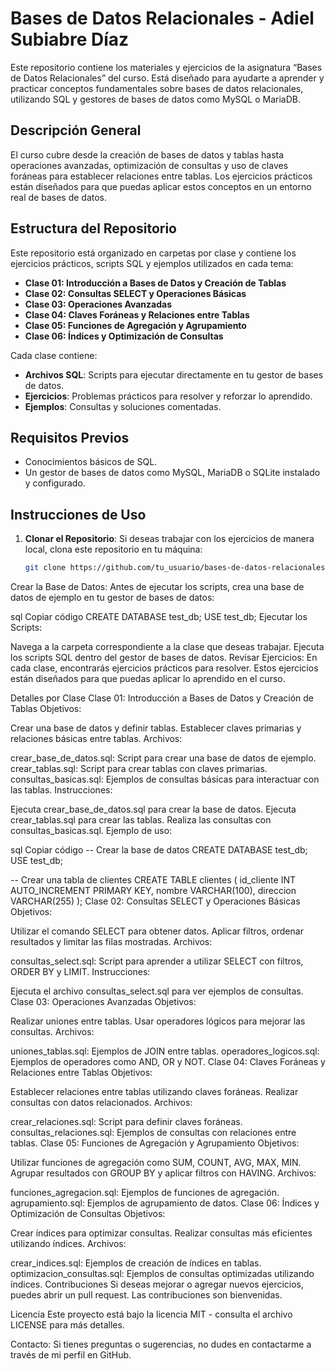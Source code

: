 
# Bases de Datos Relacionales - Adiel Subiabre Díaz

Este repositorio contiene los materiales y ejercicios de la asignatura “Bases de Datos Relacionales” del curso. Está diseñado para ayudarte a aprender y practicar conceptos fundamentales sobre bases de datos relacionales, utilizando SQL y gestores de bases de datos como MySQL o MariaDB.

## Descripción General

El curso cubre desde la creación de bases de datos y tablas hasta operaciones avanzadas, optimización de consultas y uso de claves foráneas para establecer relaciones entre tablas. Los ejercicios prácticos están diseñados para que puedas aplicar estos conceptos en un entorno real de bases de datos.

## Estructura del Repositorio

Este repositorio está organizado en carpetas por clase y contiene los ejercicios prácticos, scripts SQL y ejemplos utilizados en cada tema:

- **Clase 01: Introducción a Bases de Datos y Creación de Tablas**
- **Clase 02: Consultas SELECT y Operaciones Básicas**
- **Clase 03: Operaciones Avanzadas**
- **Clase 04: Claves Foráneas y Relaciones entre Tablas**
- **Clase 05: Funciones de Agregación y Agrupamiento**
- **Clase 06: Índices y Optimización de Consultas**

Cada clase contiene:
- **Archivos SQL**: Scripts para ejecutar directamente en tu gestor de bases de datos.
- **Ejercicios**: Problemas prácticos para resolver y reforzar lo aprendido.
- **Ejemplos**: Consultas y soluciones comentadas.

## Requisitos Previos

- Conocimientos básicos de SQL.
- Un gestor de bases de datos como MySQL, MariaDB o SQLite instalado y configurado.

## Instrucciones de Uso

1. **Clonar el Repositorio**: 
   Si deseas trabajar con los ejercicios de manera local, clona este repositorio en tu máquina:
   ```bash
   git clone https://github.com/tu_usuario/bases-de-datos-relacionales.git
Crear la Base de Datos: Antes de ejecutar los scripts, crea una base de datos de ejemplo en tu gestor de bases de datos:

sql
Copiar código
CREATE DATABASE test_db;
USE test_db;
Ejecutar los Scripts:

Navega a la carpeta correspondiente a la clase que deseas trabajar.
Ejecuta los scripts SQL dentro del gestor de bases de datos.
Revisar Ejercicios: En cada clase, encontrarás ejercicios prácticos para resolver. Estos ejercicios están diseñados para que puedas aplicar lo aprendido en el curso.

Detalles por Clase
Clase 01: Introducción a Bases de Datos y Creación de Tablas
Objetivos:

Crear una base de datos y definir tablas.
Establecer claves primarias y relaciones básicas entre tablas.
Archivos:

crear_base_de_datos.sql: Script para crear una base de datos de ejemplo.
crear_tablas.sql: Script para crear tablas con claves primarias.
consultas_basicas.sql: Ejemplos de consultas básicas para interactuar con las tablas.
Instrucciones:

Ejecuta crear_base_de_datos.sql para crear la base de datos.
Ejecuta crear_tablas.sql para crear las tablas.
Realiza las consultas con consultas_basicas.sql.
Ejemplo de uso:

sql
Copiar código
-- Crear la base de datos
CREATE DATABASE test_db;
USE test_db;

-- Crear una tabla de clientes
CREATE TABLE clientes (
  id_cliente INT AUTO_INCREMENT PRIMARY KEY,
  nombre VARCHAR(100),
  direccion VARCHAR(255)
);
Clase 02: Consultas SELECT y Operaciones Básicas
Objetivos:

Utilizar el comando SELECT para obtener datos.
Aplicar filtros, ordenar resultados y limitar las filas mostradas.
Archivos:

consultas_select.sql: Script para aprender a utilizar SELECT con filtros, ORDER BY y LIMIT.
Instrucciones:

Ejecuta el archivo consultas_select.sql para ver ejemplos de consultas.
Clase 03: Operaciones Avanzadas
Objetivos:

Realizar uniones entre tablas.
Usar operadores lógicos para mejorar las consultas.
Archivos:

uniones_tablas.sql: Ejemplos de JOIN entre tablas.
operadores_logicos.sql: Ejemplos de operadores como AND, OR y NOT.
Clase 04: Claves Foráneas y Relaciones entre Tablas
Objetivos:

Establecer relaciones entre tablas utilizando claves foráneas.
Realizar consultas con datos relacionados.
Archivos:

crear_relaciones.sql: Script para definir claves foráneas.
consultas_relaciones.sql: Ejemplos de consultas con relaciones entre tablas.
Clase 05: Funciones de Agregación y Agrupamiento
Objetivos:

Utilizar funciones de agregación como SUM, COUNT, AVG, MAX, MIN.
Agrupar resultados con GROUP BY y aplicar filtros con HAVING.
Archivos:

funciones_agregacion.sql: Ejemplos de funciones de agregación.
agrupamiento.sql: Ejemplos de agrupamiento de datos.
Clase 06: Índices y Optimización de Consultas
Objetivos:

Crear índices para optimizar consultas.
Realizar consultas más eficientes utilizando índices.
Archivos:

crear_indices.sql: Ejemplos de creación de índices en tablas.
optimizacion_consultas.sql: Ejemplos de consultas optimizadas utilizando índices.
Contribuciones
Si deseas mejorar o agregar nuevos ejercicios, puedes abrir un pull request. Las contribuciones son bienvenidas.

Licencia
Este proyecto está bajo la licencia MIT - consulta el archivo LICENSE para más detalles.

Contacto:
Si tienes preguntas o sugerencias, no dudes en contactarme a través de mi perfil en GitHub.
